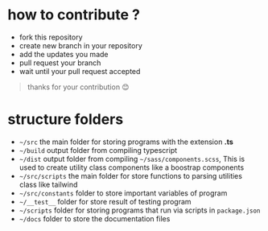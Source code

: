 # how to contribute ?

- fork this repository
- create new branch in your repository
- add the updates you made
- pull request your branch
- wait until your pull request accepted

> thanks for your contribution 😊

# structure folders

- `~/src`
  the main folder for storing programs with the extension **.ts**
- `~/build`
  output folder from compiling typescript
- `~/dist`
  output folder from compiling `~/sass/components.scss`, This is used to create utility class components like a boostrap components
- `~/src/scripts`
  the main folder for store functions to parsing utilities class like tailwind
- `~/src/constants`
  folder to store important variables of program
- `~/__test__`
  folder for store result of testing program
- `~/scripts`
  folder for storing programs that run via scripts in `package.json`
- `~/docs`
  folder to store the documentation files

